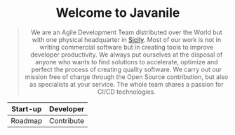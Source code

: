 <div align="center">

# Welcome to Javanile

> We are an Agile Development Team distributed over the World but with one physical headquarter in [Sicily](https://en.wikipedia.org/wiki/Sicily). Most of our work is not in writing commercial software but in creating tools to improve developer productivity. We always put ourselves at the disposal of anyone who wants to find solutions to accelerate, optimize and perfect the process of creating quality software. We carry out our mission free of charge through the Open Source contribution, but also as specialists at your service. The whole team shares a passion for CI/CD technologies.

| Start-up | Developer |
| :------: | :-------: |
| Roadmap  | Contribute |

</div>
